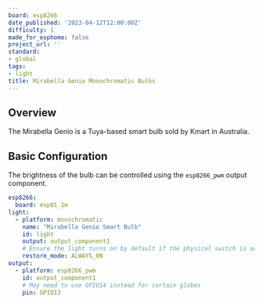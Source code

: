 ```yaml
---
board: esp8266
date_published: '2023-04-12T12:00:00Z'
difficulty: 1
made_for_esphome: false
project_url: ''
standard:
- global
tags:
- light
title: Mirabella Genio Monochromatic Bulbs
---
```


## Overview

The Mirabella Genio is a Tuya-based smart bulb sold by Kmart in
Australia.

## Basic Configuration

The brightness of the bulb can be controlled using the `esp8266_pwm`
output component.
``` yaml
esp8266:
  board: esp01_1m
light:
  - platform: monochromatic
    name: "Mirabella Genio Smart Bulb"
    id: light
    output: output_component1
    # Ensure the light turns on by default if the physical switch is actuated.
    restore_mode: ALWAYS_ON
output:
  - platform: esp8266_pwm
    id: output_component1
    # May need to use GPIO14 instead for certain globes
    pin: GPIO13
```